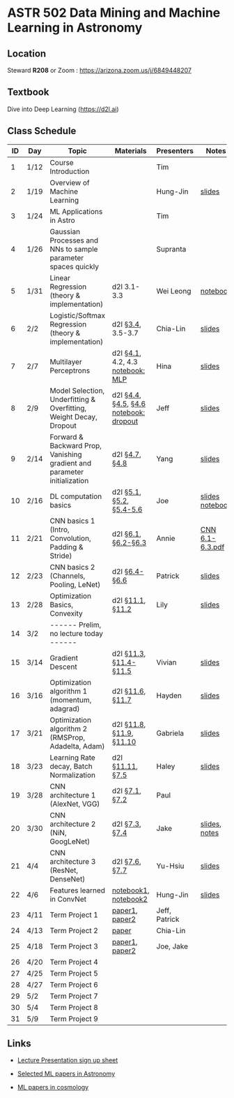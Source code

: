 # ASTR 502 Data Mining and Machine Learning in Astronomy

## Location

Steward **R208** or Zoom : https://arizona.zoom.us/j/6849448207

## Textbook

Dive into Deep Learning (https://d2l.ai)

## Class Schedule

| ID |  Day |     Topic     |   Materials   | Presenters | Notes |
|----|------|---------------|---------------|------------|-------|
|  1 | 1/12 | Course Introduction          | | Tim | |
|  2 | 1/19 | Overview of Machine Learning | | Hung-Jin |[slides](./slides/ML_overview.pdf) |
|  3 | 1/24 | ML Applications in Astro | | Tim | 
|  4 | 1/26 | Gaussian Processes and NNs to sample parameter spaces quickly | | Supranta| 
|  5 | 1/31 | Linear Regression (theory & implementation) | d2l 3.1-3.3 | Wei Leong | [notebook](./notebooks/lec05_linear_regression_20220131/lec05_linear_regression_20220131.ipynb)|
|  6 | 2/2 | Logistic/Softmax Regression (theory & implementation) | d2l [§3.4](./d2l_briefs/3.4_softmax-regression.md), 3.5-3.7 | Chia-Lin | [slides](./slides/lec06_softmass_regression_20220202.pdf)|
|  7 | 2/7 | Multilayer Perceptrons | d2l [§4.1](./d2l_briefs/4.1_multilayer-perceptrons.md), 4.2, 4.3 <br> [notebook: MLP](./notebooks/[demo]%20pytorch%20softmax%20regression%20&%20MLP.ipynb)| Hina | [slides](https://docs.google.com/presentation/d/1zcgrALOXQZUYljuE4Y11QCcYA3UOW0iSjwpC_4bVtEQ/edit?usp=sharing) |
|  8 | 2/9 | Model Selection, Underfitting & Overfitting, Weight Decay, Dropout | d2l [§4.4](./d2l_briefs/4.4_model-selection.md), [§4.5](./d2l_briefs/4.5_weight-decay.md), [§4.6](./d2l_briefs/4.6_dropout.md) <br> [notebook: dropout](./notebooks/[demo]%20train%20MLP%20with%20dropout,%20L2%20Reg.ipynb)| Jeff | [slides](./slides/Sec4.4_4.6.pdf)
|  9 | 2/14 | Forward & Backward Prop, Vanishing gradient and parameter initialization | d2l [§4.7](./d2l_briefs/4.7_backprop.md), [§4.8](./d2l_briefs/4.8_numerical-stability-and-init.md) | Yang | [slides](./slides/Chapter4.7-4.8.pdf) |
| 10 | 2/16 | DL computation basics | d2l [§5.1](./d2l_briefs/5.1_model-construction.md), [§5.2](./notebooks/5.2_parameter-management.ipynb), [§5.4-5.6](./notebooks/5.4-5.6%20custom-layer,%20file%20IO,%20gpu.ipynb) | Joe | [slides](./slides/Chapter-5.pdf) <br> [notebook](./notebooks/Chapter-5-code-examples.ipynb)
| 11 | 2/21 | CNN basics 1 (Intro, Convolution, Padding & Stride) | d2l [§6.1](./d2l_briefs/6.1_why-cnn.md), [§6.2-§6.3](./notebooks/6.2-6.3%20CNN_1.ipynb) | Annie |[CNN 6.1-6.3.pdf](https://github.com/UA-ASTR502-2022/astr502/files/8130674/CNN.6.1-6.3.pdf) |
| 12 | 2/23 | CNN basics 2 (Channels, Pooling, LeNet) | d2l [§6.4-§6.6](./notebooks/6.4-6.6%20CNN_2.ipynb) | Patrick | [slides](./slides/CNN%20Lec%206.4-6.6.pdf) |
| 13 | 2/28 | Optimization Basics, Convexity | d2l [§11.1](./d2l_briefs/11.1_optimization-intro.md), [§11.2](./d2l_briefs/11.2_convexity.md) | Lily | [slides](./slides/Chapter11.1-11.2.pdf) |
| 14 | 3/2 | ------ Prelim, no lecture today ------ |  |  |
| 15 | 3/14 | Gradient Descent | d2l [§11.3](./d2l_briefs/11.3_gradient-descent.md), [§11.4-§11.5](./d2l_briefs/11.4-11.5_sgd-and-mgd.md) | Vivian | [slides](./slides/Gradient%20Descent.pptx) |
| 16 | 3/16 | Optimization algorithm 1 (momentum, adagrad) | d2l [§11.6](./d2l_briefs/11.6_momentum.md), [§11.7](./d2l_briefs/11.7_adagrad.md) | Hayden | [slides](./slides/Optimization1_11.6-11.7.pdf) |
| 17 | 3/21 | Optimization algorithm 2 (RMSProp, Adadelta, Adam) | d2l [§11.8](./d2l_briefs/11.8_rmsprop.md), [§11.9](./d2l_briefs/11.9_adadelta.md), [§11.10](./d2l_briefs/11.10_adam.md) | Gabriela | [slides](./slides/Optimization_RMSprop_Adadelta%26Adam.pdf) |
| 18 | 3/23 | Learning Rate decay, Batch Normalization | d2l [§11.11](./notebooks/11.11_lr-scheduler.ipynb), [§7.5](./d2l_briefs/7.5_batchnorm.md) | Haley | [slides](./slides/Optimization_7.5_11.11.pptx) |
| 19 | 3/28 | CNN architecture 1 (AlexNet, VGG) | d2l [§7.1](./notebooks/7.1_AlexNet.ipynb), [§7.2](./notebooks/7.2_VGG.ipynb) | Paul |
| 20 | 3/30 | CNN architecture 2 (NiN, GoogLeNet) | d2l [§7.3](./notebooks/7.3_NiN.ipynb), [§7.4](./notebooks/7.4_GoogLeNet.ipynb) | Jake | [slides](./slides/7.3-7.4_slides.pdf), [notes](./slides/7.3-7.4_discussion.pdf) |
| 21 | 4/4 | CNN architecture 3 (ResNet, DenseNet) | d2l [§7.6](./notebooks/7.6_ResNet.ipynb), [§7.7](./notebooks/7.7_DenseNet.ipynb) | Yu-Hsiu | [slides](https://slides.com/yvonnehuang-1/d)
| 22 | 4/6 | Features learned in ConvNet | [notebook1](./notebooks/%5Bdemo%5D%20ConvNet%20feature%20maps.ipynb), [notebook2](./notebooks/%5Bdemo%5D%20pretrained%20AlexNet%20feature%20maps.ipynb) | Hung-Jin | [slides](./slides/CNN_features.pdf)
| 23 | 4/11 | Term Project 1  | [paper1](https://arxiv.org/pdf/2103.01373.pdf), [paper2](https://arxiv.org/pdf/1704.02744.pdf) | Jeff, Patrick | |
| 24 | 4/13 | Term Project 2  | [paper](https://arxiv.org/pdf/2012.12392.pdf) | Chia-Lin | |
| 25 | 4/18 | Term Project 3  | [paper1](https://arxiv.org/abs/2106.13724), [paper2](https://arxiv.org/abs/2008.03833) | Joe, Jake | |
| 26 | 4/20 | Term Project 4  | | | |
| 27 | 4/25 | Term Project 5  | | | |
| 28 | 4/27 | Term Project 6  | | | |
| 29 | 5/2  | Term Project 7  | | | |
| 30 | 5/4  | Term Project 8  | | | |
| 31 | 5/9  | Term Project 9  | | | |

## Links

- [Lecture Presentation sign up sheet](https://docs.google.com/spreadsheets/d/1fAXCX4KAjm6qUFpbhN5rk-7BbxeYci_f1RwhIoH6z3M/edit#gid=0)
  
- [Selected ML papers in Astronomy](./Term%20Projects/README.md)

- [ML papers in cosmology](https://github.com/georgestein/ml-in-cosmology/blob/master/README.md)
